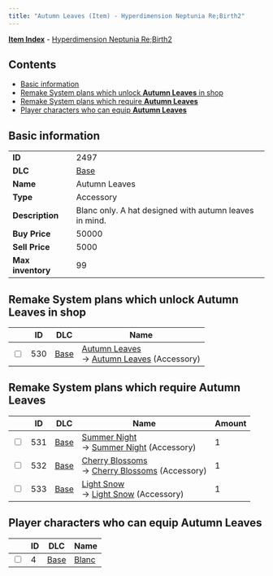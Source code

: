 ```yaml
---
title: "Autumn Leaves (Item) - Hyperdimension Neptunia Re;Birth2"
---
```


[**Item Index**](/neptunia/rb2/item/index.html) - [Hyperdimension Neptunia Re;Birth2](/neptunia/rb2)

## Contents

- [Basic information](#basic-information)
- [Remake System plans which unlock **Autumn Leaves** in shop](#remake-system-plans-which-unlock-autumn-leaves-in-shop)
- [Remake System plans which require **Autumn Leaves**](#remake-system-plans-which-require-autumn-leaves)
- [Player characters who can equip **Autumn Leaves**](#player-characters-who-can-equip-autumn-leaves)

## Basic information

|   |   |
| -- | -- |
| **ID** | 2497 |
| **DLC** | [Base](/neptunia/rb2/dlc/0-base.html) |
| **Name** | Autumn Leaves |
| **Type** | Accessory |
| **Description** | Blanc only. A hat designed with autumn leaves in mind. |
| **Buy Price** | 50000 |
| **Sell Price** | 5000 |
| **Max inventory** | 99 |

## Remake System plans which unlock **Autumn Leaves** in shop

|    | ID | DLC | Name |
| -- | -- | --- | ---- |
| <input type="checkbox" id="rb2-remake-0-530" class="trackbox" /> | 530 | [Base](/neptunia/rb2/dlc/0-base.html) | [Autumn Leaves](/neptunia/rb2/remake/0-530-autumn-leaves.html)<br />→ [Autumn Leaves](/neptunia/rb2/item/0-2497-autumn-leaves.html) (Accessory) |

## Remake System plans which require **Autumn Leaves**

|    | ID | DLC | Name | Amount |
| -- | -- | --- | ---- | ------ |
| <input type="checkbox" id="rb2-remake-0-531" class="trackbox" /> | 531 | [Base](/neptunia/rb2/dlc/0-base.html) | [Summer Night](/neptunia/rb2/remake/0-531-summer-night.html)<br />→ [Summer Night](/neptunia/rb2/item/0-2498-summer-night.html) (Accessory) | 1 |
| <input type="checkbox" id="rb2-remake-0-532" class="trackbox" /> | 532 | [Base](/neptunia/rb2/dlc/0-base.html) | [Cherry Blossoms](/neptunia/rb2/remake/0-532-cherry-blossoms.html)<br />→ [Cherry Blossoms](/neptunia/rb2/item/0-2499-cherry-blossoms.html) (Accessory) | 1 |
| <input type="checkbox" id="rb2-remake-0-533" class="trackbox" /> | 533 | [Base](/neptunia/rb2/dlc/0-base.html) | [Light Snow](/neptunia/rb2/remake/0-533-light-snow.html)<br />→ [Light Snow](/neptunia/rb2/item/0-2500-light-snow.html) (Accessory) | 1 |

## Player characters who can equip **Autumn Leaves**

|    | ID | DLC | Name |
| -- | -- | --- | ---- |
| <input type="checkbox" id="rb2-player-0-4" class="trackbox" /> | 4 | [Base](/neptunia/rb2/dlc/0-base.html) | [Blanc](/neptunia/rb2/player/0-4-blanc.html) |